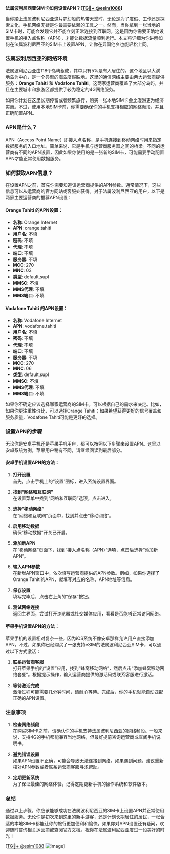 **法属波利尼西亚SIM卡如何设置APN？[[TG💪+ @esim1088](https://t.me/s/esim1088)]**

当你踏上法属波利尼西亚这片梦幻般的热带天堂时，无论是为了度假、工作还是探索文化，手机网络无疑是你最需要依赖的工具之一。然而，当你拿到一张当地的SIM卡时，可能会发现它并不能立刻正常连接到互联网。这是因为你需要正确地设置手机的接入点名称（APN），才能让数据流量顺利运行。本文将详细为你讲解如何在法属波利尼西亚的SIM卡上设置APN，让你在异国他乡也能轻松上网。

### 法属波利尼西亚的网络环境

法属波利尼西亚由118个岛屿组成，其中只有5%是有人居住的。这个地区以大溪地岛为中心，是一个典型的海岛度假胜地。这里的通信网络主要由两大运营商提供服务：**Orange Tahiti** 和 **Vodafone Tahiti**。这两家运营商覆盖了大部分岛屿，并且在主要城市和旅游区都提供了较为稳定的4G网络服务。

如果你计划在这里长期停留或者频繁旅行，购买一张本地SIM卡会比漫游更为经济实惠。不过，使用本地SIM卡前，你需要确保你的手机支持相应的网络频段，并且正确配置APN。

### APN是什么？

APN（Access Point Name）即接入点名称，是手机连接到移动网络时用来指定数据服务的入口地址。简单来说，它是手机与运营商服务器之间的桥梁。不同的运营商有不同的APN设置，因此如果你使用的是一张新的SIM卡，可能需要手动配置APN才能正常使用数据服务。

### 如何获取APN信息？

在设置APN之前，首先你需要知道该运营商提供的APN参数。通常情况下，这些信息可以从运营商的官方网站或客服处获得。对于法属波利尼西亚的用户，以下是两家主要运营商的推荐APN设置：

#### Orange Tahiti 的APN设置：
- **名称**: Orange Internet
- **APN**: orange.tahiti
- **用户名**: 不填
- **密码**: 不填
- **代理**: 不填
- **端口**: 不填
- **服务器**: 不填
- **MCC**: 270
- **MNC**: 03
- **类型**: default,supl
- **MMSC**: 不填
- **MMS代理**: 不填
- **MMS端口**: 不填

#### Vodafone Tahiti 的APN设置：
- **名称**: Vodafone Internet
- **APN**: vodafone.tahiti
- **用户名**: 不填
- **密码**: 不填
- **代理**: 不填
- **端口**: 不填
- **服务器**: 不填
- **MCC**: 270
- **MNC**: 06
- **类型**: default,supl
- **MMSC**: 不填
- **MMS代理**: 不填
- **MMS端口**: 不填

如果你不确定应该选择哪家运营商的SIM卡，可以根据自己的需求来决定。比如，如果你更注重性价比，可以选择Orange Tahiti；如果希望获得更好的信号覆盖和服务质量，Vodafone Tahiti可能是更好的选择。

### 设置APN的步骤

无论你是安卓手机还是苹果手机用户，都可以按照以下步骤来设置APN。这里以安卓系统为例，苹果用户稍有不同，请继续阅读到最后部分。

#### 安卓手机设置APN的方法：

1. **打开设置**  
   首先，点击手机上的“设置”图标，进入系统设置界面。

2. **找到“网络和互联网”**  
   在设置菜单中找到“网络和互联网”选项，点击进入。

3. **选择“移动网络”**  
   在“网络和互联网”页面中，找到并点击“移动网络”。

4. **启用移动数据**  
   确保“移动数据”开关已开启。

5. **添加新APN**  
   在“移动网络”页面下，找到“接入点名称（APN）”选项，点击后选择“添加新APN”。

6. **输入APN参数**  
   在新增APN窗口中，依次填写运营商提供的APN参数。例如，如果你选择了Orange Tahiti的APN，就填写对应的名称、APN地址等信息。

7. **保存设置**  
   填写完毕后，点击右上角的“保存”按钮。

8. **测试网络连接**  
   返回主界面，尝试打开浏览器或社交媒体应用，看看是否能够正常访问网络。

#### 苹果手机设置APN的方法：

苹果手机的设置相对复杂一些，因为iOS系统不像安卓那样允许用户直接添加APN。不过，如果你已经购买了一张支持eSIM的法属波利尼西亚SIM卡，可以通过以下方式激活：

1. **联系运营商客服**  
   打开苹果手机的“设置”应用，找到“蜂窝移动网络”，然后点击“添加蜂窝移动网络套餐”。根据提示操作，输入运营商提供的激活码或联系客服进行激活。

2. **等待激活完成**  
   激活过程可能需要几分钟时间，请耐心等待。完成后，你的手机就能自动匹配正确的APN设置。

### 注意事项

1. **检查网络频段**  
   在购买SIM卡之前，请确认你的手机支持法属波利尼西亚的网络频段。一般来说，支持4G的手机都能兼容当地网络，但最好提前咨询运营商或查阅手机说明书。

2. **避免错误设置**  
   如果APN设置不正确，可能会导致无法连接到网络。如果遇到问题，建议重新核对APN参数或者联系运营商客服寻求帮助。

3. **定期更新系统**  
   为了保证最佳的网络体验，记得定期更新手机的操作系统和软件版本。

### 总结

通过以上步骤，你应该能够成功在法属波利尼西亚的SIM卡上设置APN并正常使用数据服务。无论你是初次来到这里的新手游客，还是计划长期居住的居民，一张合适的本地SIM卡都能让你的旅行更加便利和愉快。如果你对APN设置还有疑问，欢迎随时咨询相关运营商或查阅官方文档。祝你在法属波利尼西亚度过一段美好的时光！

[[TG💪+ @esim1088](https://t.me/s/esim1088) ![Image](https://i.postimg.cc/4NQfJmqS/Snipaste-2025-05-13-00-14-12.png)]